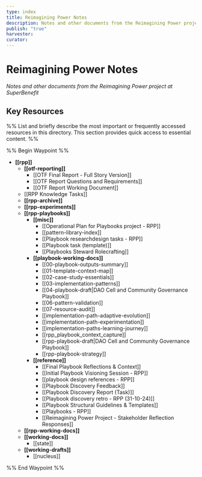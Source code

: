 ```yaml
---
type: index
title: Reimagining Power Notes
description: Notes and other documents from the Reimagining Power project at SuperBenefit
publish: "true"
harvester: 
curator:
---
```

# Reimagining Power Notes

_Notes and other documents from the Reimagining Power project at SuperBenefit_

## Key Resources

%% List and briefly describe the most important or frequently accessed resources in this directory. This section provides quick access to essential content. %%


%% Begin Waypoint %%
- **[[rpp]]**
  - **[[otf-reporting]]**
    - [[OTF Final Report - Full Story Version]]
    - [[OTF Report Questions and Requirements]]
    - [[OTF Report Working Document]]
  - [[RPP Knowledge Tasks]]
  - **[[rpp-archive]]**
  - **[[rpp-experiments]]**
  - **[[rpp-playbooks]]**
    - **[[misc]]**
      - [[Operational Plan for Playbooks project - RPP]]
      - [[pattern-library-index]]
      - [[Playbook researchdesign tasks - RPP]]
      - [[Playbook task (template)]]
      - [[Playbooks Steward Rolecrafting]]
    - **[[playbook-working-docs]]**
      - [[00-playbook-outputs-summary]]
      - [[01-template-context-map]]
      - [[02-case-study-essentials]]
      - [[03-implementation-patterns]]
      - [[04-playbook-draft|DAO Cell and Community Governance Playbook]]
      - [[06-pattern-validation]]
      - [[07-resource-audit]]
      - [[implementation-path-adaptive-evolution]]
      - [[implementation-path-experimentation]]
      - [[implementation-paths-learning-journey]]
      - [[rpp_playbook_context_capture]]
      - [[rpp-playbook-draft|DAO Cell and Community Governance Playbook]]
      - [[rpp-playbook-strategy]]
    - **[[reference]]**
      - [[Final Playbook Reflections & Context]]
      - [[Initial Playbook Visioning Session - RPP]]
      - [[playbook design references - RPP]]
      - [[Playbook Discovery Feedback]]
      - [[Playbook Discovery Report (Task)]]
      - [[Playbook discovery retro - RPP (31-10-24)]]
      - [[Playbook Structural Guidelines & Templates]]
      - [[Playbooks - RPP]]
      - [[Reimagining Power Project - Stakeholder Reflection Responses]]
  - **[[rpp-working-docs]]**
  - **[[working-docs]]**
    - [[state]]
  - **[[working-drafts]]**
    - [[nucleus]]

%% End Waypoint %%